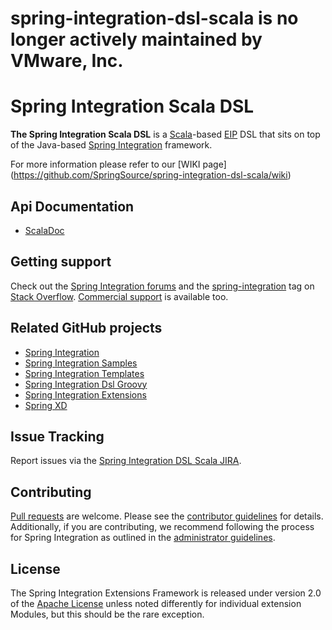 # spring-integration-dsl-scala is no longer actively maintained by VMware, Inc.

Spring Integration Scala DSL
============================

**The Spring Integration Scala DSL** is a [Scala][]-based [EIP][] DSL that sits on top of the Java-based [Spring Integration][] framework.

For more information please refer to our [WIKI page] (https://github.com/SpringSource/spring-integration-dsl-scala/wiki)

## Api Documentation

* [ScalaDoc](https://docs.spring.io/spring-integration-dsl-scala/docs/current-SNAPSHOT/api)

## Getting support

Check out the [Spring Integration forums][] and the [spring-integration][spring-integration tag] tag
on [Stack Overflow][]. [Commercial support][] is available too.

## Related GitHub projects

* [Spring Integration][]
* [Spring Integration Samples][]
* [Spring Integration Templates][]
* [Spring Integration Dsl Groovy][]
* [Spring Integration Extensions][]
* [Spring XD][]

## Issue Tracking

Report issues via the [Spring Integration DSL Scala JIRA][].

## Contributing

[Pull requests][] are welcome. Please see the [contributor guidelines][] for details. Additionally, if you are contributing, we recommend following the process for Spring Integration as outlined in the [administrator guidelines][].

## License

The Spring Integration Extensions Framework is released under version 2.0 of the [Apache License][] unless noted differently for individual extension Modules, but this should be the rare exception.

[Scala]: https://www.scala-lang.org/
[EIP]: https://www.enterpriseintegrationpatterns.com/
[Spring Integration]: https://github.com/SpringSource/spring-integration
[Spring Integration forums]: https://forum.spring.io/forumdisplay.php?42-Integration
[spring-integration tag]: https://stackoverflow.com/questions/tagged/spring-integration
[Stack Overflow]: https://stackoverflow.com/faq
[Commercial support]: https://springsource.com/support/springsupport
[Spring Integration DSL Scala JIRA]: https://jira.springsource.org/browse/INTSCALA
[Spring Integration Samples]: https://github.com/SpringSource/spring-integration-samples
[Spring Integration Extensions]: https://github.com/SpringSource/spring-integration-extensions
[Spring Integration Templates]: https://github.com/SpringSource/spring-integration-templates/tree/master/si-sts-templates
[Spring Integration Dsl Groovy]: https://github.com/SpringSource/spring-integration-dsl-groovy
[Spring XD]: https://github.com/SpringSource/spring-xd
[Pull requests]: https://help.github.com/send-pull-requests
[contributor guidelines]: https://github.com/SpringSource/spring-integration/wiki/Contributor-guidelines
[administrator guidelines]: https://github.com/SpringSource/spring-integration/wiki/Administrator-Guidelines
[Apache License]: https://www.apache.org/licenses/LICENSE-2.0
